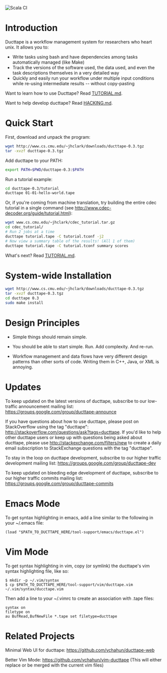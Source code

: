 ![Scala CI](https://github.com/coderpat/ducttape/actions/workflows/scala-ci.yaml/badge.svg)

Introduction
============

Ducttape is a workflow management system for researchers who heart unix. It allows you to:

* Write tasks using bash and have dependencies among tasks automatically managed (like Make)
* Track the versions of the software used, the data used, and even the task descriptions themselves in a very detailed way
* Quickly and easily run your workflow under multiple input conditions while re-using intermediate results -- without copy-pasting

Want to learn how to use Ducttape? Read [TUTORIAL.md](https://github.com/jhclark/ducttape/blob/master/tutorial/TUTORIAL.md).

Want to help develop ducttape? Read [HACKING.md](https://github.com/jhclark/ducttape/blob/master/HACKING.md).


Quick Start
===========

First, download and unpack the program:

```bash
wget http://www.cs.cmu.edu/~jhclark/downloads/ducttape-0.3.tgz
tar -xvzf ducttape-0.3.tgz
```

Add ducttape to your PATH:

```bash
export PATH=$PWD/ducttape-0.3:$PATH
```

Run a tutorial example:

```bash
cd ducttape-0.3/tutorial
ducttape 01-01-hello-world.tape
```

Or, if you're coming from machine translation, try building the entire cdec tutorial in a single command (see http://www.cdec-decoder.org/guide/tutorial.html):

```bash
wget www.cs.cmu.edu/~jhclark/cdec_tutorial.tar.gz
cd cdec_tutorial/
# Run 2 jobs at a time
ducttape tutorial.tape -C tutorial.tconf -j2
# Now view a summary table of the results! (All 1 of them)
ducttape tutorial.tape -C tutorial.tconf summary scores
```

What's next? Read [TUTORIAL.md](https://github.com/jhclark/ducttape/blob/master/tutorial/TUTORIAL.md).


System-wide Installation
========================

```bash
wget http://www.cs.cmu.edu/~jhclark/downloads/ducttape-0.3.tgz
tar -xvzf ducttape-0.3.tgz
cd ducttape 0.3
sudo make install
```


Design Principles
=================

* Simple things should remain simple.

* You should be able to start simple. Run. Add complexity. And re-run.

* Workflow management and data flows have very different design patterns than other sorts of code.
  Writing them in C++, Java, or XML is annoying.

Updates
=======

To keep updated on the latest versions of ducttape, subscribe to our low-traffic announcement mailing list: https://groups.google.com/group/ducttape-announce

If you have questions about how to use ducttape, please post on StackOverflow using the tag "ducttape": http://stackoverflow.com/questions/ask?tags=ducttape. If you'd like to help other ducttape users or keep up with questions being asked about ducttape, please use http://stackexchange.com/filters/new to create a daily email subscription to StackExchange questions with the tag "ducttape".

To stay in the loop on ducttape development, subscribe to our higher traffic development mailing list: https://groups.google.com/group/ducttape-dev

To keep updated on bleeding edge development of ducttape, subscribe to our higher traffic commits mailing list: https://groups.google.com/group/ducttape-commits


Emacs Mode
==========

To get syntax highlighting in emacs, add a line similar to the following in your ~/.emacs file:

```
(load "$PATH_TO_DUCTTAPE_HERE/tool-support/emacs/ducttape.el")
```

Vim Mode
========

To get syntax highlighting in vim, copy (or symlink) the ducttape's vim syntax highlighting file, like so:

```
$ mkdir -p ~/.vim/syntax
$ cp $PATH_TO_DUCTTAPE_HERE/tool-support/vim/ducttape.vim ~/.vim/syntax/ducctape.vim
```

Then add a line to your ~/.vimrc to create an association with .tape files:

```
syntax on
filetype on
au BufRead,BufNewFile *.tape set filetype=ducttape
```

Related Projects
================

Minimal Web UI for ducttape: https://github.com/vchahun/ducttape-web

Better Vim Mode: https://github.com/vchahun/vim-ducttape (This will either replace or be merged with the current vim files)
